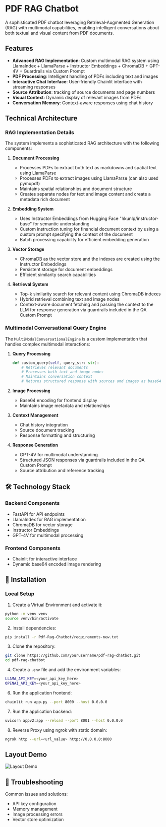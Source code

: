 # PDF RAG Chatbot

A sophisticated PDF chatbot leveraging Retrieval-Augmented Generation (RAG) with multimodal capabilities, enabling intelligent conversations about both textual and visual content from PDF documents.

## Features

- **Advanced RAG Implementation**: Custom multimodal RAG system using LlamaIndex + LlamaParse + Instructor Embeddings + ChromaDB + GPT-4V + Guardrails via Custom Prompt
- **PDF Processing**: Intelligent handling of PDFs including text and images
- **Interactive Chat Interface**: User-friendly Chainlit interface with streaming responses
- **Source Attribution**: tracking of source documents and page numbers
- **Visual Context**: Dynamic display of relevant images from PDFs
- **Conversation Memory**: Context-aware responses using chat history

## Technical Architecture

### RAG Implementation Details

The system implements a sophisticated RAG architecture with the following components:

1. **Document Processing**
   - Processes PDFs to extract both text as markdowns and spatial text using LlamaParse
   - Processes PDFs to extract images using LlamaParse (can also used pymupdf)
   - Maintains spatial relationships and document structure
   - Creates separate nodes for text and image content and create a metadata rich document

2. **Embedding System**
   - Uses Instructor Embeddings from Hugging Face "hkunlp/instructor-base" for semantic understanding
   - Custom instruction tuning for financial document context by using a custom prompt specifying the context of the document
   - Batch processing capability for efficient embedding generation

3. **Vector Storage**
   - ChromaDB as the vector store and the indexes are created using the Instructor Embeddings
   - Persistent storage for document embeddings
   - Efficient similarity search capabilities

4. **Retrieval System**
   - Top-k similarity search for relevant content using ChromaDB indexes
   - Hybrid retrieval combining text and image nodes
   - Context-aware document fetching and passing the context to the LLM for response generation via guardrails included in the QA Custom Prompt

### Multimodal Conversational Query Engine

The `MultiModalConversationalEngine` is a custom implementation that handles complex multimodal interactions:

1. **Query Processing**
   ```python
   def custom_query(self, query_str: str):
       # Retrieves relevant documents
       # Processes both text and image nodes
       # Maintains conversation context
       # Returns structured response with sources and images as base64 encoded strings
   ```
2. **Image Processing**
   - Base64 encoding for frontend display
   - Maintains image metadata and relationships

3. **Context Management**
   - Chat history integration
   - Source document tracking
   - Response formatting and structuring

4. **Response Generation**
   - GPT-4V for multimodal understanding
   - Structured JSON responses via guardrails included in the QA Custom Prompt
   - Source attribution and reference tracking

## 🛠️ Technology Stack

### Backend Components
- FastAPI for API endpoints
- LlamaIndex for RAG implementation
- ChromaDB for vector storage
- Instructor Embeddings
- GPT-4V for multimodal processing

### Frontend Components
- Chainlit for interactive interface
- Dynamic base64 encoded image rendering

## 🚀 Installation

### Local Setup

1. Create a Virtual Environment and activate it:

```bash
python -m venv venv
source venv/bin/activate
```
2. Install dependencies:

```bash
pip install -r Pdf-Rag-Chatbot/requirements-new.txt
``` 
3. Clone the repository:

```bash
git clone https://github.com/yourusername/pdf-rag-chatbot.git
cd pdf-rag-chatbot
```
4. Create a `.env` file and add the environment variables:

```bash
LLAMA_API_KEY=<your_api_key_here>
OPENAI_API_KEY=<your_api_key_here>
```
6. Run the application frontend:

```bash
chainlit run app.py --port 8000 --host 0.0.0.0
```
7. Run the application backend:

```bash
uvicorn appv2:app --reload --port 8001 --host 0.0.0.0
```
8. Reverse Proxy using ngrok with static domain:

```bash
ngrok http --url=<url_value> http://0.0.0.0:8000
```
## Layout Demo

![Layout Demo](demo.gif)

## 🔧 Troubleshooting

Common issues and solutions:
- API key configuration
- Memory management
- Image processing errors
- Vector store optimization